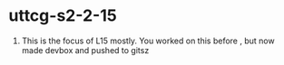 # uttcg-s2-2-15

1. This is the focus of L15 mostly. You worked on this before , but now made devbox and pushed to gitsz
